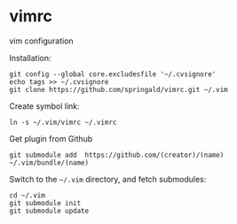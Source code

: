 vimrc
=====

vim configuration

Installation:

	git config --global core.excludesfile '~/.cvsignore'
	echo tags >> ~/.cvsignore
    git clone https://github.com/springald/vimrc.git ~/.vim

Create symbol link:

    ln -s ~/.vim/vimrc ~/.vimrc

Get plugin from Github

	git submodule add  https://github.com/(creator)/(name) ~/.vim/bundle/(name)

Switch to the `~/.vim` directory, and fetch submodules:

    cd ~/.vim
    git submodule init
    git submodule update

